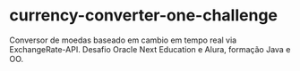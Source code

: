 # currency-converter-one-challenge
Conversor de moedas baseado em cambio em tempo real via ExchangeRate-API. Desafio Oracle Next Education e Alura, formação Java e OO.
